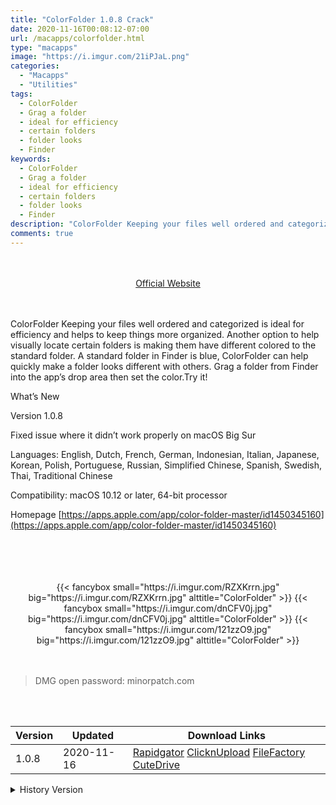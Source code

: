 ```yaml
---
title: "ColorFolder 1.0.8 Crack"
date: 2020-11-16T00:08:12-07:00
url: /macapps/colorfolder.html
type: "macapps"
image: "https://i.imgur.com/21iPJaL.png"
categories:
  - "Macapps"
  - "Utilities"
tags:
  - ColorFolder
  - Grag a folder
  - ideal for efficiency
  - certain folders
  - folder looks
  - Finder
keywords:
  - ColorFolder
  - Grag a folder
  - ideal for efficiency
  - certain folders
  - folder looks
  - Finder
description: "ColorFolder Keeping your files well ordered and categorized is ideal for efficiency and helps to keep things more organized"
comments: true
---
```


<br/>
<br/>
<center>
<a href="https://apps.apple.com/app/color-folder-master/id1450345160" target="blank"><div class="border px-4 border-blue-500 rounded-lg transition duration-500 
    ease-in-out w-48 text-lg text-blue-500 text-center hover:bg-blue-500 hover:text-white">
  Official Website 
</div></a>
</center>
<br/>
<br/>

ColorFolder Keeping your files well ordered and categorized is ideal for efficiency and helps to keep things more organized. Another option to help visually locate certain folders is making them have different colored to the standard folder. A standard folder in Finder is blue, ColorFolder can help quickly make a folder looks different with others. Grag a folder from Finder into the app’s drop area then set the color.Try it!

What’s New

Version 1.0.8

Fixed issue where it didn’t work properly on macOS Big Sur

Languages: English, Dutch, French, German, Indonesian, Italian, Japanese, Korean, Polish, Portuguese, Russian, Simplified Chinese, Spanish, Swedish, Thai, Traditional Chinese

Compatibility: macOS 10.12 or later, 64-bit processor

Homepage [https://apps.apple.com/app/color-folder-master/id1450345160](https://apps.apple.com/app/color-folder-master/id1450345160)

<br/>
<br/>
<script async src="https://pagead2.googlesyndication.com/pagead/js/adsbygoogle.js"></script>
<ins class="adsbygoogle"
     style="display:block; text-align:center;"
     data-ad-layout="in-article"
     data-ad-format="fluid"
     data-ad-client="ca-pub-8746275014476192"
     data-ad-slot="5144997159"></ins>
<script>
     (adsbygoogle = window.adsbygoogle || []).push({});
</script>
<br/>
<br/>


<center>
<div class="w-full grid grid-cols-3 flex gap-2">
{{< fancybox small="https://i.imgur.com/RZXKrrn.jpg" big="https://i.imgur.com/RZXKrrn.jpg" alttitle="ColorFolder" >}}
{{< fancybox small="https://i.imgur.com/dnCFV0j.jpg" big="https://i.imgur.com/dnCFV0j.jpg" alttitle="ColorFolder" >}}
{{< fancybox small="https://i.imgur.com/121zzO9.jpg" big="https://i.imgur.com/121zzO9.jpg" alttitle="ColorFolder" >}}
</div>
</center>

<br/>
<br/>


> DMG open password: minorpatch.com

<br/>

<br/>
<div id="history_version" class="history_version">

| Version | Updated | Download Links |
| ---- | ---- | ---- |
| 1.0.8 | 2020-11-16 | [Rapidgator](https://ouo.io/KgfM6q)   [ClicknUpload](https://ouo.io/J9RYES)   [FileFactory](https://ouo.io/gXcCS1)   [CuteDrive](https://ouo.io/k2DB08) |
<details>
<summary>History Version</summary>

| Version | Updated | Download Links |
| ---- | ---- | ---- |
| 1.0.7 | 2020-10-01 | [UsersCloud](https://ouo.io/lorWx5)   [ClicknUpload](https://ouo.io/gqWG9S)   [FileFactory](https://ouo.io/uDcdkW)   [CuteDrive](https://ouo.io/TdPCLk) |
| 1.0.6 | 2020-07-08 | [UsersCloud](https://ouo.io/WVUFRCI)   [ClicknUpload](https://ouo.io/8cDulx)   [FileFactory](https://ouo.io/3x6O8)   [CuteDrive](https://ouo.io/yRT8od) |
</details>

</div>
